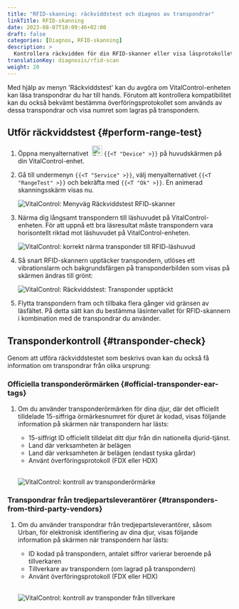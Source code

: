 ```yaml
---
title: "RFID-skanning: räckviddstest och diagnos av transpondrar"
linkTitle: RFID-skanning
date: 2023-08-07T10:09:46+02:00
draft: false
categories: [Diagnos, RFID-skanning]
description: >
  Kontrollera räckvidden för din RFID-skanner eller visa läsprotokollet och numren som lagras på okända transpondrar.
translationKey: diagnosis/rfid-scan
weight: 20
---
```


Med hjälp av menyn 'Räckviddstest' kan du avgöra om VitalControl-enheten kan läsa transpondrar du har till hands. Förutom att kontrollera kompatibilitet kan du också bekvämt bestämma överföringsprotokollet som används av dessa transpondrar och visa numret som lagras på transpondern.

## Utför räckviddstest {#perform-range-test}

1. Öppna menyalternativet &nbsp;<img src="/icons/device.svg" width="23" align="bottom" alt="Device" /> `{{<T "Device" >}}` på huvudskärmen på din VitalControl-enhet.

1. Gå till undermenyn `{{<T "Service" >}}`, välj menyalternativet `{{<T "RangeTest" >}}` och bekräfta med `{{<T "Ok" >}}`. En animerad skanningsskärm visas nu.

    ![VitalControl: Menyväg Räckviddstest RFID-skanner](../images/rangetest.png "Räckviddstest RFID-skanner")

1.  Närma dig långsamt transpondern till läshuvudet på VitalControl-enheten. För att uppnå ett bra läsresultat måste transpondern vara horisontellt riktad mot läshuvudet på VitalControl-enheten.

    ![ VitalControl: korrekt närma transponder till RFID-läshuvud](/images/diagnosis/transponderscan.svg "Korrekt transponderskanning")

1. Så snart RFID-skannern upptäcker transpondern, utlöses ett vibrationslarm och bakgrundsfärgen på transponderbilden som visas på skärmen ändras till grönt:

   ![VitalControl: Räckviddstest: Transponder upptäckt](../images/transponder-detected.png "Transponder upptäckt")

1. Flytta transpondern fram och tillbaka flera gånger vid gränsen av läsfältet. På detta sätt kan du bestämma läsintervallet för RFID-skannern i kombination med de transpondrar du använder.

## Transponderkontroll {#transponder-check}

Genom att utföra räckviddstestet som beskrivs ovan kan du också få information om transpondrar från olika ursprung:

### Officiella transponderörmärken {#official-transponder-ear-tags}

1. Om du använder transponderörmärken för dina djur, där det officiellt tilldelade 15-siffriga örmärkesnumret för djuret är kodad, visas följande information på skärmen när transpondern har lästs:

    - 15-siffrigt ID officiellt tilldelat ditt djur från din nationella djurid-tjänst.
    - Land där verksamheten är belägen
    - Land där verksamheten är belägen (endast tyska gårdar)
    - Använt överföringsprotokoll (FDX eller HDX)
    <br>

    ![VitalControl: kontroll av transponderörmärke](../images/transponder-official.png "Info officiellt transponderörmärke")

### Transpondrar från tredjepartsleverantörer {#transponders-from-third-party-vendors}

1. Om du använder transpondrar från tredjepartsleverantörer, såsom Urban, för elektronisk identifiering av dina djur, visas följande information på skärmen när transpondern har lästs:

    - ID kodad på transpondern, antalet siffror varierar beroende på tillverkaren
    - Tillverkare av transpondern (om lagrad på transpondern)
    - Använt överföringsprotokoll (FDX eller HDX)
    <br>

    ![VitalControl: kontroll av transponder från tillverkare](../images/transponder-manufacturer.png "Info transponder från tillverkare")
